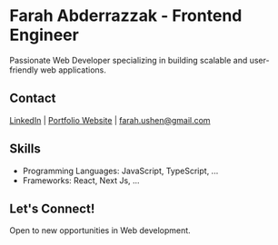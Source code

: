 # Farah Abderrazzak - Frontend Engineer

Passionate Web Developer specializing in building scalable and user-friendly web applications.

## Contact

[LinkedIn](https://www.linkedin.com/in/u-shen/) | [Portfolio Website](https://ushen.vercel.app/) | farah.ushen@gmail.com

## Skills

- Programming Languages: JavaScript, TypeScript, ...
- Frameworks: React, Next Js, ...

## Let's Connect!

Open to new opportunities in Web development.
